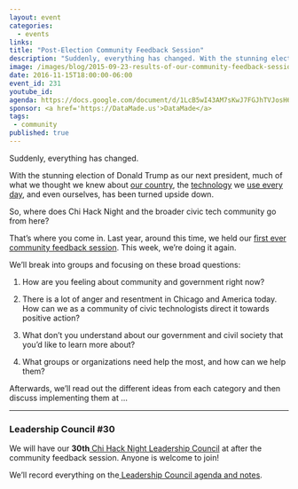 ```yaml
---
layout: event
categories: 
  - events
links:
title: "Post-Election Community Feedback Session"
description: "Suddenly, everything has changed. With the stunning election of Donald Trump as our next president, much of what we thought we knew about our country, the technology we use every day, and even ourselves, has been turned upside down. So, where does Chi Hack Night and the broader civic tech community go from here? That’s where you come in. Last year, around this time, we held our first ever community feedback session. This week, we’re doing it again."
image: /images/blog/2015-09-23-results-of-our-community-feedback-session/image1.jpg
date: 2016-11-15T18:00:00-06:00
event_id: 231
youtube_id: 
agenda: https://docs.google.com/document/d/1LcB5wI43AM7sKwJ7FGJhTVJosH6egBcKKkioSgfoG4w/edit#
sponsor: <a href='https://DataMade.us'>DataMade</a>
tags: 
 - community
published: true
---
```


Suddenly, everything has changed. 

With the stunning election of Donald Trump as our next president, much of what we thought we knew about [our country](https://www.washingtonpost.com/news/the-fix/wp/2016/11/10/the-13-most-amazing-things-in-the-2016-exit-poll/), the [technology](https://twitter.com/jareddiamond/status/796204676890800129) we [use every day](https://techcrunch.com/2016/11/10/facebook-admits-it-must-do-more-to-stop-the-spread-of-misinformation-on-its-platform/), and even ourselves, has been turned upside down.

So, where does Chi Hack Night and the broader civic tech community go from here?

That’s where you come in. Last year, around this time, we held our [first ever community feedback session](https://chihacknight.org/events/2015/09/22/community-feedback-session.html). This week, we’re doing it again.

We’ll break into groups and focusing on these broad questions:

1. How are you feeling about community and government right now?

2. There is a lot of anger and resentment in Chicago and America today. How can we as a community of civic technologists direct it towards positive action?

3. What don’t you understand about our government and civil society that you’d like to learn more about?

4. What groups or organizations need help the most, and how can we help them?

Afterwards, we’ll read out the different ideas from each category and then discuss implementing them at …

---

### Leadership Council #30

We will have our **30th**[ Chi Hack Night Leadership Council](https://chihacknight.org/leadership-council.html) at after the community feedback session. Anyone is welcome to join!

We’ll record everything on the[ Leadership Council agenda and notes](https://docs.google.com/document/d/1nBjv_H0QO8Oy8bUsUr0svS2uKKRPqn6YHvUpP-EGuqI/edit).